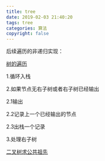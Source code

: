 ```yaml
---
title: tree
date: 2019-02-03 21:40:20
tags: tree
categories: 算法
copyright: false
---
```


后续遍历的非递归实现：

[树的遍历](https://blog.csdn.net/lr131425/article/details/60755706)

1.循环入栈

2.如果节点无右子树或者右子树已经输出  

2.1输出

2.2记录上一个已经输出的节点

2.3出栈一个记录

3.处理右子树

[二叉树求公共祖先](https://www.cnblogs.com/coderlynn/p/8680692.html)


